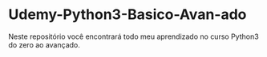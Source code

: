 # Udemy-Python3-Basico-Avan-ado
Neste repositório você encontrará todo meu aprendizado no curso Python3 do zero ao avançado.
